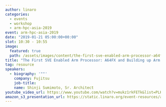 ```yaml
---
author: linaro
categories:
  - events
  - workshop
  - arm-hpc-asia-2019
event: arm-hpc-asia-2019
date: "2019-01-21 05:00:00+00:00"
slot: 10:30	- 10:55
image:
  featured: true
  path: /assets/images/content/the-first-sve-enabled-arm-processor-a64fx-and-building-up-arm-hpc-ecosystem.jpg
title: "The First SVE Enabled Arm Processor: A64FX and Building up Arm HPC Ecosystem"
tag: resource
speakers:
  - biography: '""'
    company: Fujitsu
    job-title:
    name: Shinji Sumimoto, Sr. Architect
youtube_video_url: https://www.youtube.com/watch?v=mukz1rkFETk&list=PLKZSArYQptsPLGSEUycUowh9oy8WF_epV&index=10&t=0s
amazon_s3_presentation_url: https://static.linaro.org/event-resources/arm-hpc-2019/slides/TheFirstSVEEnabledArmProcessor_A64FXandBuildingupArmHPCEcosystem5.pdf
---
```

